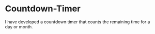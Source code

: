 # Countdown-Timer
I have developed a countdown timer that counts the remaining time for a day or month.
